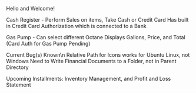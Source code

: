 Hello and Welcome! 

Cash Register -
Perform Sales on items,
Take Cash or Credit Card
Has built in Credit Card Authorization which is connected to a Bank

Gas Pump -
Can select different Octane
Displays Gallons, Price, and Total
(Card Auth for Gas Pump Pending)


Current Bug(s) Known\n
Relative Path for Icons works for Ubuntu Linux, not Windows
Need to Write Financial Documents to a Folder, not in Parent Directory


Upcoming Installments: Inventory Management, and Profit and Loss Statement